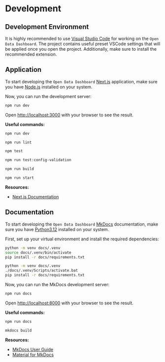 # Development

## Development Environment

It is highly recommended to use [Visual Studio Code](https://code.visualstudio.com/) for working on the `Open Data Dashboard`.
The project contains useful preset VSCode settings that will be applied once you open the project. Additionally, make sure to install the recommended extension.

## Application

To start developing the `Open Data Dashboard` [Next.js](https://nextjs.org/) application,
make sure you have [Node.js](https://nodejs.org/en/download/current) installed on your system.

Now, you can run the development server:

```bash
npm run dev
```

Open [http://localhost:3000](http://localhost:3000) with your browser to see the result.

**Useful commands:**

```bash title="Run Next.js development server"
npm run dev
```

```bash title="Lint code (ESLint)"
npm run lint
```

```bash title="Execute tests"
npm test
```

```bash title="Validate configuration files"
npm run test:config-validation
```

```bash title="Build application"
npm run build
```

```bash title="Run production build locally"
npm run start
```

**Resources:**

- [Next.js Documentation](https://nextjs.org/docs)

## Documentation

To start developing the `Open Data Dashboard` [MkDocs](https://www.mkdocs.org/) documentation,
make sure you have [Python3.12](https://www.python.org/downloads/release/python-3123/) installed on your system.

First, set up your virtual environment and install the required dependencies:

```bash title="Setup and installation (Linux)"
python -m venv docs/.venv
source docs/.venv/bin/activate
pip install -r docs/requirements.txt
```

```bash title="Setup and installation (Windows)"
python -m venv docs/.venv
./docs/.venv/Scripts/activate.bat
pip install -r docs/requirements.txt
```

Now, you can run the MkDocs development server:

```bash
npm run docs
```

Open [http://localhost:8000](http://localhost:8000) with your browser to see the result.

**Useful commands:**

```bash title="Start the live-reloading docs server"
npm run docs
```

```bash title="Build the documentation site"
mkdocs build
```

**Resources:**

- [MkDocs User Guide](https://www.mkdocs.org/user-guide/)
- [Material for MkDocs](https://squidfunk.github.io/mkdocs-material/getting-started/)
